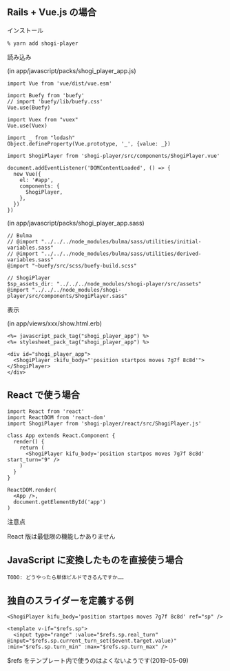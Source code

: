 ## Rails + Vue.js の場合

インストール

    % yarn add shogi-player

読み込み

(in app/javascript/packs/shogi_player_app.js)

    import Vue from 'vue/dist/vue.esm'

    import Buefy from 'buefy'
    // import 'buefy/lib/buefy.css'
    Vue.use(Buefy)

    import Vuex from "vuex"
    Vue.use(Vuex)

    import _ from "lodash"
    Object.defineProperty(Vue.prototype, '_', {value: _})

    import ShogiPlayer from 'shogi-player/src/components/ShogiPlayer.vue'

    document.addEventListener('DOMContentLoaded', () => {
      new Vue({
        el: '#app',
        components: {
          ShogiPlayer,
        },
      })
    })

(in app/javascript/packs/shogi_player_app.sass)

    // Bulma
    // @import "../../../node_modules/bulma/sass/utilities/initial-variables.sass"
    // @import "../../../node_modules/bulma/sass/utilities/derived-variables.sass"
    @import "~buefy/src/scss/buefy-build.scss"

    // ShogiPlayer
    $sp_assets_dir: "../../../node_modules/shogi-player/src/assets"
    @import "../../../node_modules/shogi-player/src/components/ShogiPlayer.sass"

表示

(in app/views/xxx/show.html.erb)

    <%= javascript_pack_tag("shogi_player_app") %>
    <%= stylesheet_pack_tag("shogi_player_app") %>

    <div id="shogi_player_app">
      <ShogiPlayer :kifu_body="'position startpos moves 7g7f 8c8d'"></ShogiPlayer>
    </div>

## React で使う場合

    import React from 'react'
    import ReactDOM from 'react-dom'
    import ShogiPlayer from 'shogi-player/react/src/ShogiPlayer.js'

    class App extends React.Component {
      render() {
        return (
          <ShogiPlayer kifu_body='position startpos moves 7g7f 8c8d' start_turn="9" />
        )
      }
    }

    ReactDOM.render(
      <App />,
      document.getElementById('app')
    )

<article class="message is-warning">
  <div class="message-header">
    <p>注意点</p>
  </div>
  <div class="message-body">
     React 版は最低限の機能しかありません
  </div>
</article>

## JavaScript に変換したものを直接使う場合

    TODO: どうやったら単体ビルドできるんですか……

## 独自のスライダーを定義する例

    <ShogiPlayer kifu_body='position startpos moves 7g7f 8c8d' ref="sp" />

    <template v-if="$refs.sp">
      <input type="range" :value="$refs.sp.real_turn" @input="$refs.sp.current_turn_set($event.target.value)" :min="$refs.sp.turn_min" :max="$refs.sp.turn_max" />

$refs をテンプレート内で使うのはよくないようです(2019-05-09)
